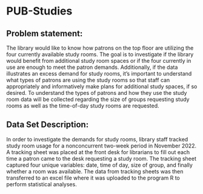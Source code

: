 # PUB-Studies
 
## Problem statement: 

The library would like to know how patrons on the top floor are utilizing the four currently available study rooms. The goal is to investigate if the library would benefit from additional study room spaces or if the four currently in use are enough to meet the patron demands. Additionally, if the data illustrates an excess demand for study rooms, it’s important to understand what types of patrons are using the study rooms so that staff can appropriately and informatively make plans for additional study spaces, if so desired. To understand the types of patrons and how they use the study room data will be collected regarding the size of groups requesting study rooms as well as the time-of-day study rooms are requested.  


## Data Set Description:  

In order to investigate the demands for study rooms, library staff tracked study room usage for a nonconcurrent two-week period in November 2022. A tracking sheet was placed at the front desk for librarians to fill out each time a patron came to the desk requesting a study room. The tracking sheet captured four unique variables: date, time of day, size of group, and finally whether a room was available. The data from tracking sheets was then transferred to an excel file where it was uploaded to the program R to perform statistical analyses. 
